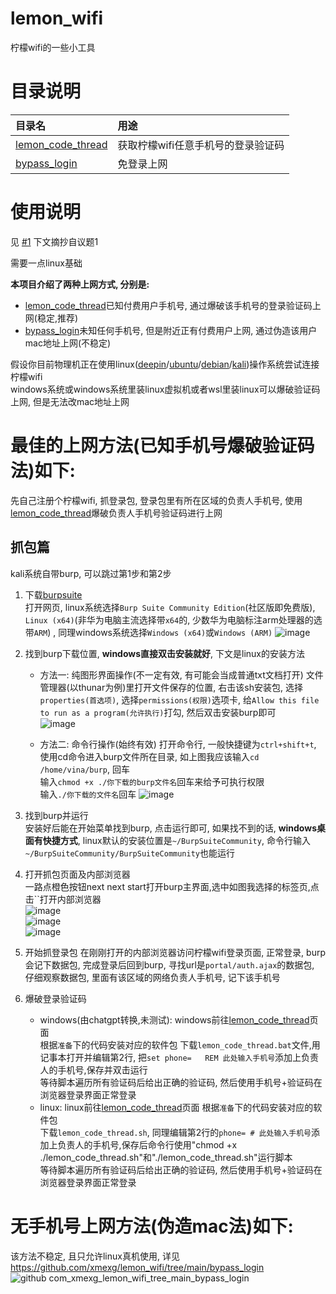 # lemon_wifi
柠檬wifi的一些小工具

# 目录说明
 | 目录名 | 用途 |
 | :-- | :-- |
 | [lemon_code_thread](./lemon_code_thread/) | 获取柠檬wifi任意手机号的登录验证码 |
 | [bypass_login](./bypass_login/) | 免登录上网 |

 # 使用说明
 见 [#1](https://github.com/xmexg/lemon_wifi/issues/1) 下文摘抄自议题1

 需要一点linux基础  

**本项目介绍了两种上网方式, 分别是:**  
 - [lemon_code_thread](https://github.com/xmexg/lemon_wifi/tree/main/lemon_code_thread)已知付费用户手机号, 通过爆破该手机号的登录验证码上网(稳定,推荐)  
 - [bypass_login](https://github.com/xmexg/lemon_wifi/tree/main/bypass_login)未知任何手机号, 但是附近正有付费用户上网, 通过伪造该用户mac地址上网(不稳定)

假设你目前物理机正在使用linux([deepin](https://www.deepin.org/index/zh)/[ubuntu](https://cn.ubuntu.com/desktop)/[debian](https://www.debian.org/index.zh-cn.html)/[kali](https://www.kali.org/get-kali))操作系统尝试连接柠檬wifi  
windows系统或windows系统里装linux虚拟机或者wsl里装linux可以爆破验证码上网, 但是无法改mac地址上网  

# 最佳的上网方法(已知手机号爆破验证码法)如下:  
先自己注册个柠檬wifi, 抓登录包, 登录包里有所在区域的负责人手机号, 使用[lemon_code_thread](https://github.com/xmexg/lemon_wifi/tree/main/lemon_code_thread)爆破负责人手机号验证码进行上网  
## 抓包篇
kali系统自带burp, 可以跳过第1步和第2步  
1. 下载[burpsuite](https://portswigger.net/burp/releases/professional-community-2024-10-2?requestededition=community&requestedplatform=)  
  打开网页, linux系统选择`Burp Suite Community Edition`(社区版即免费版), `Linux (x64)`(非华为电脑主流选择带`x64`的, 少数华为电脑标注arm处理器的选带`ARM`)  , 同理windows系统选择`Windows (x64)`或`Windows (ARM)`
![image](https://github.com/user-attachments/assets/c5014f2b-a9be-4fe0-a640-890a61fb48f6)

2. 找到burp下载位置, **windows直接双击安装就好**, 下文是linux的安装方法  
   - 方法一: 纯图形界面操作(不一定有效, 有可能会当成普通txt文档打开)
      文件管理器(以thunar为例)里打开文件保存的位置, 右击该sh安装包, 选择`properties(首选项)`, 选择`permissions(权限)`选项卡, 给`Allow this file to run as a program(允许执行)`打勾,  然后双击安装burp即可  
      ![image](https://github.com/user-attachments/assets/5eea5221-8073-4206-87e8-fb876de7c60b)
  
   - 方法二: 命令行操作(始终有效)
      打开命令行, 一般快捷键为`ctrl+shift+t`, 使用cd命令进入burp文件所在目录, 如上图我应该输入`cd /home/vina/burp`, 回车  
      输入`chmod +x ./你下载的burp文件名`回车来给予可执行权限   
      输入`./你下载的文件名`回车
      ![image](https://github.com/user-attachments/assets/3c6544cb-1702-42fe-93f9-f13e96ed3361)
  
3.  找到burp并运行  
  安装好后能在开始菜单找到burp, 点击运行即可, 如果找不到的话, **windows桌面有快捷方式**, linux默认的安装位置是`~/BurpSuiteCommunity`, 命令行输入`~/BurpSuiteCommunity/BurpSuiteCommunity`也能运行  

4. 打开抓包页面及内部浏览器  
  一路点橙色按钮next next start打开burp主界面,选中如图我选择的标签页,点击``打开内部浏览器  
  ![image](https://github.com/user-attachments/assets/27eb478b-cb39-48f2-b9ca-46076a525f59)  
  ![image](https://github.com/user-attachments/assets/67e98b24-e7ee-4e92-b277-427239245960)  
  ![image](https://github.com/user-attachments/assets/1855c2ec-aab0-4953-8b58-041b9bff034d)

5. 开始抓登录包
  在刚刚打开的内部浏览器访问柠檬wifi登录页面, 正常登录, burp会记下数据包, 完成登录后回到burp, 寻找url是`portal/auth.ajax`的数据包, 仔细观察数据包, 里面有该区域的网络负责人手机号, 记下该手机号  

6. 爆破登录验证码
    - windows(由chatgpt转换,未测试):
    windows前往[lemon_code_thread](https://github.com/xmexg/lemon_wifi/tree/main/lemon_code_thread)页面   
    根据`准备`下的代码安装对应的软件包
    下载`lemon_code_thread.bat`文件,用记事本打开并编辑第2行, 把`set phone=   REM 此处输入手机号`添加上负责人的手机号,保存并双击运行   
等待脚本遍历所有验证码后给出正确的验证码, 然后使用手机号+验证码在浏览器登录界面正常登录
    - linux:
    linux前往[lemon_code_thread](https://github.com/xmexg/lemon_wifi/tree/main/lemon_code_thread)页面 
    根据`准备`下的代码安装对应的软件包  
    下载`lemon_code_thread.sh`, 同理编辑第2行的`phone= # 此处输入手机号`添加上负责人的手机号,保存后命令行使用"chmod +x ./lemon_code_thread.sh"和"./lemon_code_thread.sh"运行脚本   
等待脚本遍历所有验证码后给出正确的验证码, 然后使用手机号+验证码在浏览器登录界面正常登录   

# 无手机号上网方法(伪造mac法)如下:
该方法不稳定, 且只允许linux真机使用, 详见 https://github.com/xmexg/lemon_wifi/tree/main/bypass_login  
![github com_xmexg_lemon_wifi_tree_main_bypass_login](https://github.com/user-attachments/assets/5f6a576b-b288-49a2-899c-297a6d137a03)
